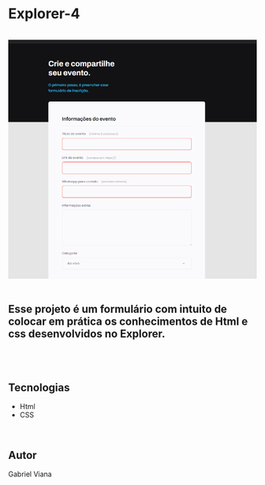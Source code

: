 <h1>Explorer-4</h1>
<br>
<img src="./images/Captura de tela 2022-06-07 191954.png" alt=""> 
<br>
<br>
<h2>Esse projeto é um formulário com intuito de colocar em prática os conhecimentos de Html e css desenvolvidos no Explorer.<h2>
<br>
<h2>Tecnologias</h2>

<ul>
 <li>Html</li>
 <li>CSS</li>
</ul>
 <br>

 <h2>Autor</h2>
 <p>Gabriel Viana</p>
